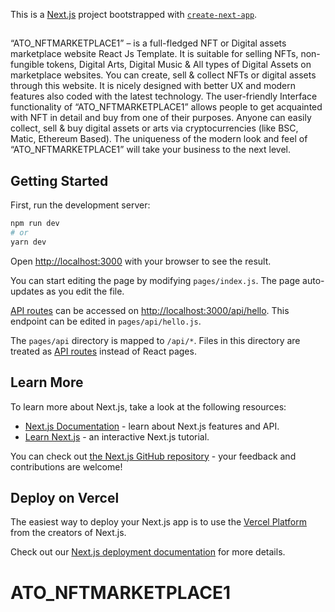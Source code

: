 This is a [Next.js](https://nextjs.org/) project bootstrapped with [`create-next-app`](https://github.com/vercel/next.js/tree/canary/packages/create-next-app).
## 
“ATO_NFTMARKETPLACE1” – is a full-fledged NFT or Digital assets marketplace website React Js Template. It is suitable for selling NFTs, non-fungible tokens, Digital Arts, Digital Music & All types of Digital Assets on marketplace websites. You can create, sell & collect NFTs or digital assets through this website. It is nicely designed with better UX and modern features also coded with the latest technology. The user-friendly Interface functionality of “ATO_NFTMARKETPLACE1” allows people to get acquainted with NFT in detail and buy from one of their purposes. Anyone can easily collect, sell & buy digital assets or arts via cryptocurrencies (like BSC, Matic, Ethereum Based). The uniqueness of the modern look and feel of “ATO_NFTMARKETPLACE1” will take your business to the next level.
## Getting Started

First, run the development server:

```bash
npm run dev
# or
yarn dev
```

Open [http://localhost:3000](http://localhost:3000) with your browser to see the result.

You can start editing the page by modifying `pages/index.js`. The page auto-updates as you edit the file.

[API routes](https://nextjs.org/docs/api-routes/introduction) can be accessed on [http://localhost:3000/api/hello](http://localhost:3000/api/hello). This endpoint can be edited in `pages/api/hello.js`.

The `pages/api` directory is mapped to `/api/*`. Files in this directory are treated as [API routes](https://nextjs.org/docs/api-routes/introduction) instead of React pages.

## Learn More

To learn more about Next.js, take a look at the following resources:

- [Next.js Documentation](https://nextjs.org/docs) - learn about Next.js features and API.
- [Learn Next.js](https://nextjs.org/learn) - an interactive Next.js tutorial.

You can check out [the Next.js GitHub repository](https://github.com/vercel/next.js/) - your feedback and contributions are welcome!

## Deploy on Vercel

The easiest way to deploy your Next.js app is to use the [Vercel Platform](https://vercel.com/new?utm_medium=default-template&filter=next.js&utm_source=create-next-app&utm_campaign=create-next-app-readme) from the creators of Next.js.

Check out our [Next.js deployment documentation](https://nextjs.org/docs/deployment) for more details.
# ATO_NFTMARKETPLACE1
